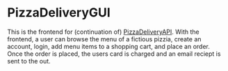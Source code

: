 # PizzaDeliveryGUI

This is the frontend for (continuation of) [PizzaDeliveryAPI](https://github.com/laekettavong/PizzaDeliveryAPI). With the frontend, a user can browse the menu of a fictious pizzia, create an account, login, add menu items to a shopping cart, and place an order. Once the order is placed, the users card is charged and an email reciept is sent to the out.
